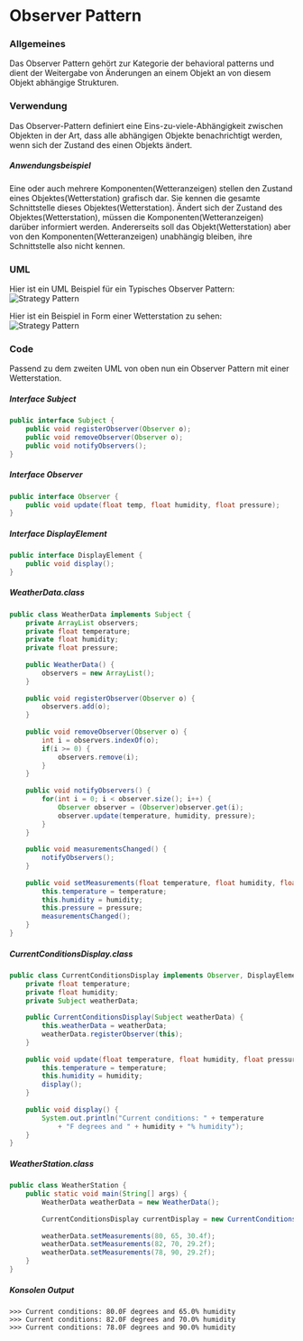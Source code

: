# Observer Pattern

### Allgemeines
Das Observer Pattern gehört zur Kategorie der behavioral patterns und dient der Weitergabe von Änderungen an einem Objekt an von diesem Objekt abhängige Strukturen.
### Verwendung
Das Observer-Pattern definiert eine Eins-zu-viele-Abhängigkeit zwischen Objekten in der Art, dass alle abhängigen Objekte benachrichtigt werden, wenn sich der Zustand des einen Objekts ändert.
##### Anwendungsbeispiel
Eine oder auch mehrere Komponenten(Wetteranzeigen) stellen den Zustand eines Objektes(Wetterstation) grafisch dar. Sie kennen die gesamte Schnittstelle dieses Objektes(Wetterstation). Ändert sich der Zustand des Objektes(Wetterstation), müssen die Komponenten(Wetteranzeigen) darüber informiert werden. Andererseits soll das Objekt(Wetterstation) aber von den Komponenten(Wetteranzeigen) unabhängig bleiben, ihre Schnittstelle also nicht kennen.

### UML 
Hier ist ein UML Beispiel für ein Typisches Observer Pattern:
![Strategy Pattern](https://i.imgur.com/08ws8I4.png)


Hier ist ein Beispiel in Form einer Wetterstation zu sehen:
![Strategy Pattern](https://i.imgur.com/tXBtsyz.png)

### Code
Passend zu dem zweiten UML von oben nun ein Observer Pattern mit einer Wetterstation.

##### Interface Subject
```java
public interface Subject {
	public void registerObserver(Observer o);
    public void removeObserver(Observer o);
    public void notifyObservers();
}
```
##### Interface Observer
```java
public interface Observer {
	public void update(float temp, float humidity, float pressure);
}
```
##### Interface DisplayElement
```java
public interface DisplayElement {
	public void display();
}
```
##### WeatherData.class
```java
public class WeatherData implements Subject {
	private ArrayList observers;
    private float temperature;
    private float humidity;
    private float pressure;
    
    public WeatherData() {
    	observers = new ArrayList();
    }
    
    public void registerObserver(Observer o) {
    	observers.add(o);
    }
    
    public void removeObserver(Observer o) {
    	int i = observers.indexOf(o);
        if(i >= 0) {
        	observers.remove(i);
        }
    }
    
    public void notifyObservers() {
    	for(int i = 0; i < observer.size(); i++) {
    		Observer observer = (Observer)observer.get(i);
            observer.update(temperature, humidity, pressure);
    	}
    }
    
    public void measurementsChanged() {
    	notifyObservers();
    }
    
    public void setMeasurements(float temperature, float humidity, float pressure) {
    	this.temperature = temperature;
        this.humidity = humidity;
        this.pressure = pressure;
        measurementsChanged();
    }
}
```
##### CurrentConditionsDisplay.class
```java
public class CurrentConditionsDisplay implements Observer, DisplayElement {
	private float temperature;
    private float humidity;
    private Subject weatherData;
    
    public CurrentConditionsDisplay(Subject weatherData) {
    	this.weatherData = weatherData;
        weatherData.registerObserver(this);
    }
    
    public void update(float temperature, float humidity, float pressure) {
    	this.temperature = temperature;
        this.humidity = humidity;
        display();
    }
    
    public void display() {
    	System.out.println("Current conditions: " + temperature 
        	+ "F degrees and " + humidity + "% humidity");
    }
}
```
##### WeatherStation.class
```java
public class WeatherStation {
	public static void main(String[] args) {
    	WeatherData weatherData = new WeatherData();
        
        CurrentConditionsDisplay currentDisplay = new CurrentConditionsDisplay(weatherData);
        
        weatherData.setMeasurements(80, 65, 30.4f);
        weatherData.setMeasurements(82, 70, 29.2f);
        weatherData.setMeasurements(78, 90, 29.2f);
    }
}
```
##### Konsolen Output
```
>>> Current conditions: 80.0F degrees and 65.0% humidity
>>> Current conditions: 82.0F degrees and 70.0% humidity
>>> Current conditions: 78.0F degrees and 90.0% humidity
```